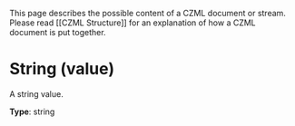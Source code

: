 This page describes the possible content of a CZML document or stream.  Please read [[CZML Structure]] for an explanation of how a CZML document is put together.

# String (value)

A string value.

**Type**: string

